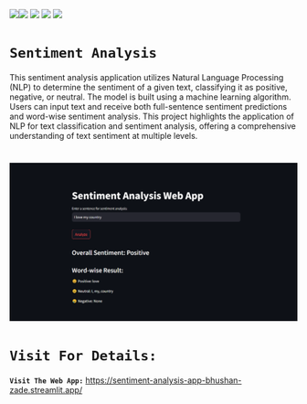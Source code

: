 <img src="https://img.shields.io/badge/build%20with-python-yellow"><img src="https://img.shields.io/badge/-machine%20learning-brightgreen">
<img src="https://img.shields.io/badge/-natural%20language%20processing-blue">
<img src="https://img.shields.io/badge/deployed%20in-Streamlit%20Cloud-blue">
<img src="https://img.shields.io/badge/domain-NLP%20&%20Text%20Analysis-orange">



# **`Sentiment Analysis`** 

This sentiment analysis application utilizes Natural Language Processing (NLP) to determine the sentiment of a given text, classifying it as positive, negative, or neutral. The model is built using a machine learning algorithm. Users can input text and receive both full-sentence sentiment predictions and word-wise sentiment analysis. This project highlights the application of NLP for text classification and sentiment analysis, offering a comprehensive understanding of text sentiment at multiple levels.




#


<img align="" alt="coding" width="900" src= "https://github.com/bhushan-zade/sentiment-analysis-app/blob/master/Sentiment%20Analysis.png">

# **`Visit For Details:`**


**`Visit The Web App:`** https://sentiment-analysis-app-bhushan-zade.streamlit.app/


    
 
